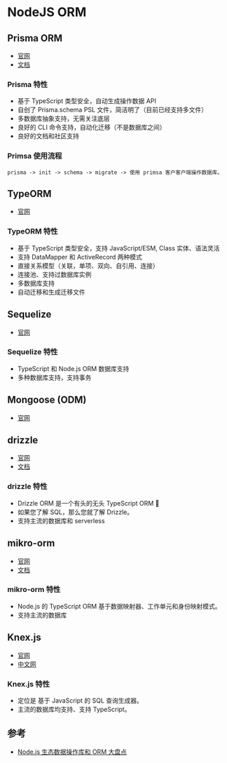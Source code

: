 # NodeJS ORM

## Prisma ORM

- [官网](https://link.juejin.cn/?target=https%3A%2F%2Fwww.prisma.io%2F)
- [文档](https://link.juejin.cn/?target=https%3A%2F%2Fwww.prisma.io%2Fdocs%2Fgetting-started)

### Prisma 特性

- 基于 TypeScript 类型安全，自动生成操作数据 API
- 自创了 Prisma.schema PSL 文件，简洁明了（目前已经支持多文件）
- 多数据库抽象支持，无需关注底层
- 良好的 CLI 命令支持，自动化迁移（不是数据库之间）
- 良好的文档和社区支持

### Primsa 使用流程

```
prisma -> init -> schema -> migrate -> 使用 primsa 客户客户端操作数据库。
```

## TypeORM

- [官网](https://link.juejin.cn/?target=https%3A%2F%2Ftypeorm.io%2F)

### TypeORM 特性

- 基于 TypeScript 类型安全，支持 JavaScript/ESM, Class 实体、语法灵活
- 支持 DataMapper 和 ActiveRecord 两种模式
- 直接关系模型（关联，单项、双向、自引用、连接）
- 连接池、支持过数据库实例
- 多数据库支持
- 自动迁移和生成迁移文件


## Sequelize

- [官网](https://link.juejin.cn/?target=https%3A%2F%2Fsequelize.org%2F)

### Sequelize 特性
- TypeScript 和 Node.js ORM 数据库支持
- 多种数据库支持，支持事务

## Mongoose (ODM)

- [官网](https://link.juejin.cn/?target=https%3A%2F%2Fmongoosejs.com%2F)

## drizzle

- [官网](https://link.juejin.cn/?target=https%3A%2F%2Form.drizzle.team%2F)
- [文档](https://link.juejin.cn/?target=https%3A%2F%2Form.drizzle.team%2Fdocs%2Foverview)

### drizzle 特性
- Drizzle ORM 是一个有头的无头 TypeScript ORM 🐲
- 如果您了解 SQL，那么您就了解 Drizzle。
- 支持主流的数据库和 serverless

## mikro-orm

- [官网](https://link.juejin.cn/?target=https%3A%2F%2Fmikro-orm.io%2F)
- [文档](https://link.juejin.cn/?target=https%3A%2F%2Fmikro-orm.io%2Fdocs%2Fquick-start)

### mikro-orm 特性
- Node.js 的 TypeScript ORM 基于数据映射器、工作单元和身份映射模式。
- 支持主流的数据库

## Knex.js

- [官网](https://link.juejin.cn/?target=https%3A%2F%2Fknexjs.org%2F)
- [中文网](https://knex.nodejs.cn/guide/)

### Knex.js 特性
- 定位是 基于 JavaScript 的 SQL 查询生成器。
- 主流的数据库均支持、支持 TypeScript。


## 参考

- [Node.js 生态数据操作库和 ORM 大盘点](https://blog.csdn.net/CTZL123456/article/details/139534316)
